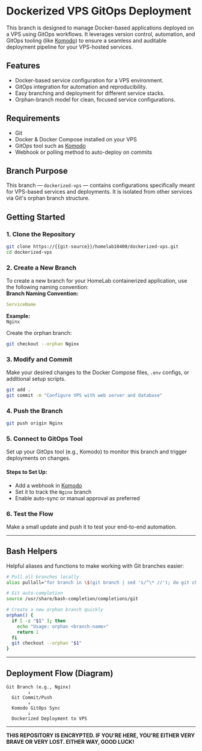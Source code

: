 # Dockerized VPS GitOps Deployment

This branch is designed to manage Docker-based applications deployed on a VPS using GitOps workflows. It leverages version control, automation, and GitOps tooling (like [Komodo](https://komo.do/docs/intro)) to ensure a seamless and auditable deployment pipeline for your VPS-hosted services.

## Features

- Docker-based service configuration for a VPS environment.
- GitOps integration for automation and reproducibility.
- Easy branching and deployment for different service stacks.
- Orphan-branch model for clean, focused service configurations.

## Requirements

- Git
- Docker & Docker Compose installed on your VPS
- GitOps tool such as [Komodo](https://komo.do/docs/intro)
- Webhook or polling method to auto-deploy on commits

## Branch Purpose

This branch — `dockerized-vps` — contains configurations specifically meant for VPS-based services and deployments. It is isolated from other services via Git's orphan branch structure.

## Getting Started

### 1. Clone the Repository

```bash
git clone https://{{git-source}}/homelab10400/dockerized-vps.git
cd dockerized-vps
```

### 2. Create a New Branch

To create a new branch for your HomeLab containerized application, use the following naming convention:  
**Branch Naming Convention:**

```yaml
ServiceName
```

**Example:**  
`Nginx`

Create the orphan branch:

```bash
git checkout --orphan Nginx
```

### 3. Modify and Commit

Make your desired changes to the Docker Compose files, `.env` configs, or additional setup scripts.

```bash
git add .
git commit -m "Configure VPS with web server and database"
```

### 4. Push the Branch

```bash
git push origin Nginx
```

### 5. Connect to GitOps Tool

Set up your GitOps tool (e.g., Komodo) to monitor this branch and trigger deployments on changes.

#### Steps to Set Up:

- Add a webhook in [Komodo](https://komo.do/docs/webhooks)
- Set it to track the `Nginx` branch
- Enable auto-sync or manual approval as preferred

### 6. Test the Flow

Make a small update and push it to test your end-to-end automation.

---

## Bash Helpers

Helpful aliases and functions to make working with Git branches easier:

```bash
# Pull all branches locally
alias pullall="for branch in \$(git branch | sed 's/^\* //'); do git checkout \$branch && git pull; done"

# Git auto-completion
source /usr/share/bash-completion/completions/git

# Create a new orphan branch quickly
orphan() {
  if [ -z "$1" ]; then
    echo "Usage: orphan <branch-name>"
    return 1
  fi
  git checkout --orphan "$1"
}
```

---

## Deployment Flow (Diagram)

```
Git Branch (e.g., Nginx)
        ↓
  Git Commit/Push
        ↓
  Komodo GitOps Sync
        ↓
  Dockerized Deployment to VPS
```

---
**THIS REPOSITORY IS ENCRYPTED. IF YOU'RE HERE, YOU'RE EITHER VERY BRAVE OR VERY LOST. EITHER WAY, GOOD LUCK!**
